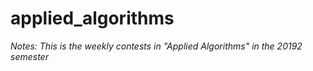 # applied_algorithms

*Notes: This is the weekly contests in "Applied Algorithms" in the 20192 semester*
